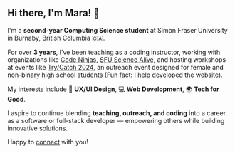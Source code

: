 ## Hi there, I'm Mara! 👋  

I'm a **second-year Computing Science student** at Simon Fraser University in Burnaby, British Columbia 🇨🇦. 

For over **3 years**, I’ve been teaching as a coding instructor, working with organizations like [Code Ninjas](https://www.codeninjas.com/), [SFU Science Alive](https://sciencealive.ca/), and hosting workshops at events like [Try/Catch 2024](https://trycatch.cs.sfu.ca/), an outreach event designed for female and non-binary high school students (Fun fact: I help developed the website). 

My interests include 🎨 **UX/UI Design**, 💻 **Web Development**, 🌍 **Tech for Good**.

I aspire to continue blending **teaching, outreach, and coding** into a career as a software or full-stack developer — empowering others while building innovative solutions.

Happy to [connect](https://www.linkedin.com/in/maraliwayway/) with you!
